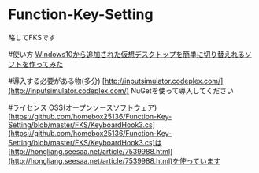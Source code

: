 # Function-Key-Setting
略してFKSです

#使い方
[WIndows10から追加された仮想デスクトップを簡単に切り替えれるソフトを作ってみた](http://qiita.com/homebox25136/items/444fd7a93f5f8a2dad7c)

#導入する必要がある物(多分)
[http://inputsimulator.codeplex.com/](http://inputsimulator.codeplex.com/)
NuGetを使って導入してください

#ライセンス
OSS(オープンソースソフトウェア)
[https://github.com/homebox25136/Function-Key-Setting/blob/master/FKS/KeyboardHook3.cs](https://github.com/homebox25136/Function-Key-Setting/blob/master/FKS/KeyboardHook3.cs)は  
[http://hongliang.seesaa.net/article/7539988.html](http://hongliang.seesaa.net/article/7539988.html)を使っています
